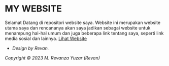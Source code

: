 # MY WEBSITE

Selamat Datang di repositori website saya. Website ini merupakan website utama saya dan rencananya akan saya jadikan sebagai website untuk menampung hal-hal umum dan juga beberapa link tentang saya, seperti link media sosial dan lainnya. [Lihat Website](https://revanzayuzar.github.io)

- *Design by Revan.*

*Copyright © 2023 M. Revanza Yuzar (Revan)*